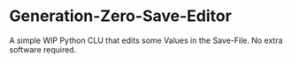 # Generation-Zero-Save-Editor
A simple WIP Python CLU that edits some Values in the Save-File. No extra software required.
